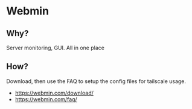 # Webmin

## Why?

Server monitoring, GUI. All in one place

## How?

Download, then use the FAQ to setup the config files for tailscale usage.

- https://webmin.com/download/
- https://webmin.com/faq/
